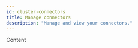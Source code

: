 ```yaml
---
id: cluster-connectors
title: Manage connectors
description: "Manage and view your connectors."
---
```


Content

